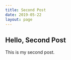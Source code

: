 ```yaml
---
title: Second Post
date: 2019-05-22
layout: page
---
```


## Hello, Second Post

This is my second post.
